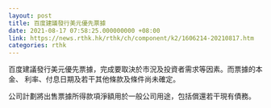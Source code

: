 ```yaml
---
layout: post
title: 百度建議發行美元優先票據
date: 2021-08-17 07:58:25.000000000 +08:00
link: https://news.rthk.hk/rthk/ch/component/k2/1606214-20210817.htm
categories: rthk
---
```


百度建議發行美元優先票據，完成要取決於市況及投資者需求等因素。而票據的本金、 利率、付息日期及若干其他條款及條件尚未確定。

公司計劃將出售票據所得款項淨額用於一般公司用途，包括償還若干現有債務。
